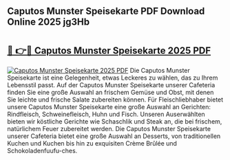 ## Caputos Munster Speisekarte PDF Download Online 2025 jg3Hb

# <h2><a href="http://gc8gdj.nevu.top/?p=Caputos+Munster+Speisekarte">🔗 👉🔴 Caputos Munster Speisekarte 2025 PDF</a></h2>

[![Caputos Munster Speisekarte 2025 PDF](https://i.imgur.com/dBaPXMq.png)](http://gc8gdj.nevu.top/?p=Caputos+Munster+Speisekarte)
Die Caputos Munster Speisekarte ist eine Gelegenheit, etwas Leckeres zu wählen, das zu Ihrem Lebensstil passt. Auf der Caputos Munster Speisekarte unserer Cafeteria finden Sie eine große Auswahl an frischem Gemüse und Obst, mit denen Sie leichte und frische Salate zubereiten können. Für Fleischliebhaber bietet unsere Caputos Munster Speisekarte eine große Auswahl an Gerichten: Rindfleisch, Schweinefleisch, Huhn und Fisch. Unseren Auserwählten bieten wir köstliche Gerichte wie Schaschlik und Steak an, die bei frischem, natürlichem Feuer zubereitet werden. Die Caputos Munster Speisekarte unserer Cafeteria bietet eine große Auswahl an Desserts, von traditionellen Kuchen und Kuchen bis hin zu exquisiten Crème Brûlée und Schokoladenfuufu-ches.
